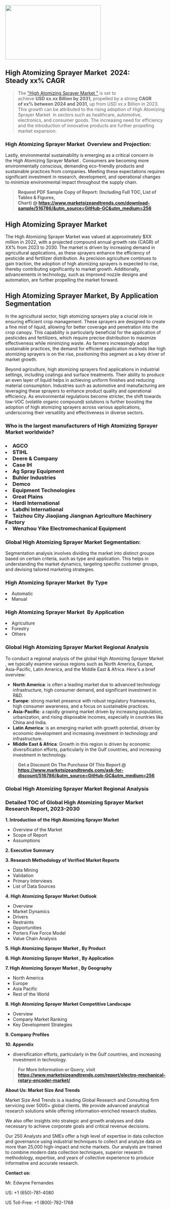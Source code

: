 <p><img class="alignnone size-medium wp-image-20088" src="https://ffe5etoiles.com/wp-content/uploads/2024/12/MST1-300x171.png" alt="" width="300" height="171" /></p><h2 id="ember46" class="ember-view reader-text-block__heading-2">High Atomizing Sprayer Market &nbsp;2024: Steady&nbsp;xx% CAGR</h2><blockquote id="ember47" class="ember-view reader-text-block__blockquote">The&nbsp;<a class="app-aware-link " href="https://www.marketsizeandtrends.com/download-sample/516786/&utm_source=GitHub-GC&utm_medium=256" target="_blank" data-test-app-aware-link="">"High Atomizing Sprayer Market "</a>&nbsp;is set to achieve&nbsp;<strong>USD&nbsp;xx.xx&nbsp;Billion by 2031,</strong>&nbsp;propelled by a strong&nbsp;<strong>CAGR of&nbsp;xx% between 2024 and 2031,</strong>&nbsp;up from USD xx.x Billion in 2023. This growth can be attributed to the rising adoption of&nbsp;High Atomizing Sprayer Market &nbsp;in sectors such as healthcare, automotive, electronics, and consumer goods. The increasing need for efficiency and the introduction of innovative products are further propelling market expansion.</blockquote><h3 id="ember48" class="ember-view reader-text-block__heading-3">High Atomizing Sprayer Market &nbsp;Overview and Projection:</h3><p id="ember49" class="ember-view reader-text-block__paragraph">Lastly, environmental sustainability is emerging as a critical concern in the&nbsp;High Atomizing Sprayer Market . Consumers are becoming more environmentally conscious, demanding eco-friendly products and sustainable practices from companies. Meeting these expectations requires significant investment in research, development, and operational changes to minimize environmental impact throughout the supply chain.</p><blockquote id="ember50" class="ember-view reader-text-block__blockquote"><strong>Request PDF Sample Copy of Report: (Including Full TOC, List of Tables &amp; Figures, Chart)&nbsp;@&nbsp;<strong><a href="https://www.marketsizeandtrends.com/download-sample/516786/&utm_source=GitHub-GC&utm_medium=256" target="_blank">https://www.marketsizeandtrends.com/download-sample/516786/&utm_source=GitHub-GC&utm_medium=256</a></strong></strong></blockquote><h3 class=""> <h2>High Atomizing Sprayer Market</h2><p>The High Atomizing Sprayer Market was valued at approximately $XX million in 2022, with a projected compound annual growth rate (CAGR) of XX% from 2023 to 2030. The market is driven by increasing demand in agricultural applications, as these sprayers enhance the efficiency of pesticide and fertilizer distribution. As precision agriculture continues to gain traction, the adoption of high atomizing sprayers is expected to rise, thereby contributing significantly to market growth. Additionally, advancements in technology, such as improved nozzle designs and automation, are further propelling the market forward.</p><h2>High Atomizing Sprayer Market, By Application Segmentation</h2><p>In the agricultural sector, high atomizing sprayers play a crucial role in ensuring efficient crop management. These sprayers are designed to create a fine mist of liquid, allowing for better coverage and penetration into the crop canopy. This capability is particularly beneficial for the application of pesticides and fertilizers, which require precise distribution to maximize effectiveness while minimizing waste. As farmers increasingly adopt sustainable practices, the demand for efficient application methods like high atomizing sprayers is on the rise, positioning this segment as a key driver of market growth.</p><p>Beyond agriculture, high atomizing sprayers find applications in industrial settings, including coatings and surface treatments. Their ability to produce an even layer of liquid helps in achieving uniform finishes and reducing material consumption. Industries such as automotive and manufacturing are leveraging these sprayers to enhance product quality and operational efficiency. As environmental regulations become stricter, the shift towards low-VOC (volatile organic compound) solutions is further boosting the adoption of high atomizing sprayers across various applications, underscoring their versatility and effectiveness in diverse sectors.</p></h3><h3 id="" class="">Who is the largest manufacturers of&nbsp;High Atomizing Sprayer Market worldwide?</h3><h3 class=""></Li><Li>AGCO</Li><Li> STIHL</Li><Li> Deere & Company</Li><Li> Case IH</Li><Li> Ag Spray Equipment</Li><Li> Buhler Industries</Li><Li> Demco</Li><Li> Equipment Technologies</Li><Li> Great Plains</Li><Li> Hardi International</Li><Li> Labdhi International</Li><Li> Taizhou City Jiaojiang Jiangnan Agriculture Machinery Factory</Li><Li> Wenzhou Yike Electromechanical Equipment</h3><h3 id="ember53" class="ember-view reader-text-block__heading-3">Global&nbsp;High Atomizing Sprayer Market Segmentation:</h3><p id="ember54" class="ember-view reader-text-block__paragraph">Segmentation analysis involves dividing the market into distinct groups based on certain criteria, such as type and application. This helps in understanding the market dynamics, targeting specific customer groups, and devising tailored marketing strategies.</p><h3 id="" class="">High Atomizing Sprayer Market &nbsp;By Type</h3><p></Li><Li>Automatic</Li><Li> Manual</p><h3 id="" class="">High Atomizing Sprayer Market &nbsp;By Application</h3><p class=""></Li><Li>Agriculture</Li><Li> Forestry</Li><Li> Others</p><h3 id="ember62" class="ember-view reader-text-block__heading-3">Global High Atomizing Sprayer Market Regional Analysis</h3><p id="ember63" class="ember-view reader-text-block__paragraph">To conduct a regional analysis of the global High Atomizing Sprayer Market , we typically examine various regions such as North America, Europe, Asia-Pacific, Latin America, and the Middle East &amp; Africa. Here's a brief overview:</p><ul><li><strong>North America</strong>: is often a leading market due to advanced technology infrastructure, high consumer demand, and significant investment in R&amp;D.</li><li><strong>Europe</strong>: strong market presence with robust regulatory frameworks, high consumer awareness, and a focus on sustainable practices.</li><li><strong>Asia-Pacific</strong>: a rapidly growing market driven by increasing population, urbanization, and rising disposable incomes, especially in countries like China and India.</li><li><strong>Latin America</strong>: is an emerging market with growth potential, driven by economic development and increasing investment in technology and infrastructure.</li><li><strong>Middle East &amp; Africa</strong>: Growth in this region is driven by economic diversification efforts, particularly in the Gulf countries, and increasing investment in technology.</li></ul><blockquote id="ember61" class="ember-view reader-text-block__blockquote"><strong>Get a Discount On The Purchase Of This Report @ <strong><a href="https://html-cleaner.com/" target="">https://www.marketsizeandtrends.com/ask-for-discount/516786/&utm_source=GitHub-GC&utm_medium=256</a></strong></strong></blockquote><h3 id="ember62" class="ember-view reader-text-block__heading-3">Global High Atomizing Sprayer Market Regional Analysis</h3><h3 id="" class="">Detailed TOC of Global High Atomizing Sprayer Market Research Report, 2023-2030</h3><p id="" class=""><strong>1. Introduction of the High Atomizing Sprayer Market </strong></p><ul><li>Overview of the Market</li><li>Scope of Report</li><li>Assumptions</li></ul><p id="" class=""><strong>2. Executive Summary</strong></p><p id="" class=""><strong>3. Research Methodology of Verified Market Reports</strong></p><ul><li>Data Mining</li><li>Validation</li><li>Primary Interviews</li><li>List of Data Sources</li></ul><p id="" class=""><strong>4. High Atomizing Sprayer Market Outlook</strong></p><ul><li>Overview</li><li>Market Dynamics</li><li>Drivers</li><li>Restraints</li><li>Opportunities</li><li>Porters Five Force Model</li><li>Value Chain Analysis</li></ul><p id="" class=""><strong>5. High Atomizing Sprayer Market , By Product</strong></p><p id="" class=""><strong>6. High Atomizing Sprayer Market , By Application</strong></p><p id="" class=""><strong>7. High Atomizing Sprayer Market , By Geography</strong></p><ul><li>North America</li><li>Europe</li><li>Asia Pacific</li><li>Rest of the World</li></ul><p id="" class=""><strong>8. High Atomizing Sprayer Market Competitive Landscape</strong></p><ul><li>Overview</li><li>Company Market Ranking</li><li>Key Development Strategies</li></ul><p id="" class=""><strong>9. Company Profiles</strong></p><p id="" class=""><strong>10. Appendix</strong></p><ul><li>diversification efforts, particularly in the Gulf countries, and increasing investment in technology.</li></ul><blockquote id="ember65" class="ember-view reader-text-block__blockquote"><strong>For More Information or Query, visit <strong><strong><a href="https://html-cleaner.com/" target="">https://www.marketsizeandtrends.com/report/electro-mechanical-rotary-encoder-market/</a></strong></strong></strong></blockquote><p id="" class=""><strong>About Us: Market Size And Trends</strong></p><p id="" class="">Market Size And Trends is a leading Global Research and Consulting firm servicing over 5000+ global clients. We provide advanced analytical research solutions while offering information-enriched research studies.</p><p id="" class="">We also offer insights into strategic and growth analyses and data necessary to achieve corporate goals and critical revenue decisions.</p><p id="" class="">Our 250 Analysts and SMEs offer a high level of expertise in data collection and governance using industrial techniques to collect and analyze data on more than 25,000 high-impact and niche markets. Our analysts are trained to combine modern data collection techniques, superior research methodology, expertise, and years of collective experience to produce informative and accurate research.</p><p id="" class=""><strong>Contact us:</strong></p><p id="" class="">Mr. Edwyne Fernandes</p><p id="" class="">US: +1 (650)-781-4080</p><p id="" class="">US Toll-Free: +1 (800)-782-1768</p>
